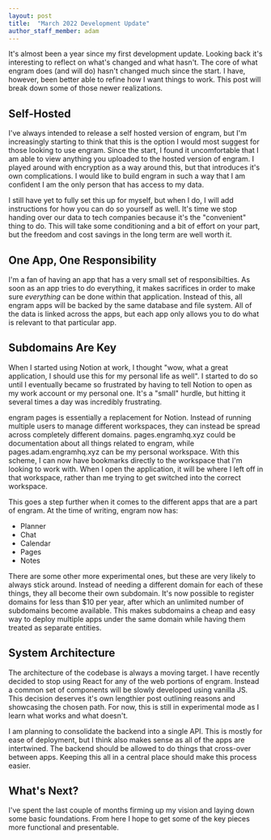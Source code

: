 ```yaml
---
layout: post
title:  "March 2022 Development Update"
author_staff_member: adam
---
```


It's almost been a year since my first development update.  Looking back it's interesting to reflect on what's changed and what hasn't.  The core of what engram does (and will do) hasn't changed much since the start.  I have, however, been better able to refine how I want things to work.  This post will break down some of those newer realizations.

## Self-Hosted

I've always intended to release a self hosted version of engram, but I'm increasingly starting to think that this is the option I would most suggest for those looking to use engram.  Since the start, I found it uncomfortable that I am able to view anything you uploaded to the hosted version of engram. I played around with encryption as a way around this, but that introduces it's own complications.  I would like to build engram in such a way that I am confident I am the only person that has access to my data.

I still have yet to fully set this up for myself, but when I do, I will add instructions for how you can do so yourself as well.  It's time we stop handing over our data to tech companies because it's the "convenient" thing to do.  This will take some conditioning and a bit of effort on your part, but the freedom and cost savings in the long term are well worth it.

## One App, One Responsibility

I'm a fan of having an app that has a very small set of responsibilties. As soon as an app tries to do everything, it makes sacrifices in order to make sure *everything* can be done within that application.  Instead of this, all engram apps will be backed by the same database and file system.  All of the data is linked across the apps, but each app only allows you to do what is relevant to that particular app.

## Subdomains Are Key

When I started using Notion at work, I thought "wow, what a great application, I should use this for my personal life as well".  I started to do so until I eventually became so frustrated by having to tell Notion to open as my work account or my personal one.  It's a "small" hurdle, but hitting it several times a day was incredibly frustrating.

engram pages is essentially a replacement for Notion.  Instead of running multiple users to manage different workspaces, they can instead be spread across completely different domains.  pages.engramhq.xyz could be documentation about all things related to engram, while pages.adam.engramhq.xyz can be my personal workspace. With this scheme, I can now have bookmarks directly to the workspace that I'm looking to work with.  When I open the application, it will be where I left off in that workspace, rather than me trying to get switched into the correct workspace. 

This goes a step further when it comes to the different apps that are a part of engram.  At the time of writing, engram now has:

- Planner
- Chat
- Calendar
- Pages
- Notes

There are some other more experimental ones, but these are very likely to always stick around.  Instead of needing a different domain for each of these things, they all become their own subdomain.  It's now possible to register domains for less than $10 per year, after which an unlimited number of subdomains become available.  This makes subdomains a cheap and easy way to deploy multiple apps under the same domain while having them treated as separate entities.  

## System Architecture

The architecture of the codebase is always a moving target.  I have recently decided to stop using React for any of the web portions of engram.  Instead a common set of components will be slowly developed using vanilla JS.  This decision deserves it's own lengthier post outlining reasons and showcasing the chosen path.  For now, this is still in experimental mode as I learn what works and what doesn't.

I am planning to consolidate the backend into a single API.  This is mostly for ease of deployment, but I think also makes sense as all of the apps are intertwined.  The backend should be allowed to do things that cross-over between apps.  Keeping this all in a central place should make this process easier.

## What's Next?

I've spent the last couple of months firming up my vision and laying down some basic foundations.  From here I hope to get some of the key pieces more functional and presentable.  


